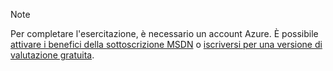 > [!NOTE]
> Per completare l'esercitazione, è necessario un account Azure. È possibile <a href="http://www.windowsazure.com/pricing/member-offers/msdn-benefits-details/" target="_blank">attivare i benefici della sottoscrizione MSDN</a> o <a href="http://www.windowsazure.com/pricing/free-trial/" target="_blank">iscriversi per una versione di valutazione gratuita</a>.
> 
> 

<!---HONumber=Oct15_HO3-->